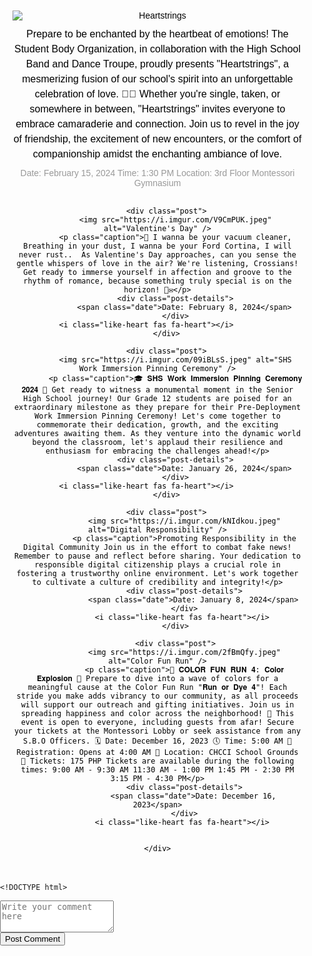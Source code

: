 <!DOCTYPE html>
<html lang="en">
<head>
    <meta charset="UTF-8">
    <meta name="viewport" content="width=device-width, initial-scale=1.0">
    <title>Your Website</title>
    <style>
        
        #signin-modal {
            display: none;
            flex-direction: column;
            align-items: center;
            justify-content: center;
            position: fixed;
            top: 0;
            left: 0;
            width: 100%;
            height: 100%;
            background-color: rgba(0, 0, 0, 0.5);
            z-index: 9999;
        }
        #signin-form {
            background-color: #fff;
            padding: 20px;
            border-radius: 5px;
        }
        #signin-form input[type="text"] {
            margin-bottom: 10px;
        }
    </style>
</head>

<script>
        let userSignedIn = false;

    document.addEventListener('DOMContentLoaded', function() {
        
        const signinModal = document.getElementById('signin-modal');
        const signinForm = document.getElementById('signin-form');
        
        const mainContent = document.getElementById('main-content');

       
        document.body.style.overflow = 'hidden';

        
        signinForm.addEventListener('submit', function(event) {
            event.preventDefault();
            
            const username = document.getElementById('username').value.trim();
            if (username !== '') {
                
                signinModal.style.display = 'none';
               
                userSignedIn = true;
               
                mainContent.style.display = 'block';
               
                document.body.style.overflow = '';
            }
        });
    });
</script>

</body>
</html>


<!DOCTYPE html>
<html lang="en">
<head>
    <meta charset="UTF-8">
    <meta name="viewport" content="width=device-width, initial-scale=1.0">
    <title>Concepcion Holy Cross College Inc.</title>
    <style>
        body {
            font-family: Arial, sans-serif;
            margin: 0;
            padding: 0;
            color: #333;       
  }

        header {
            position: fixed;
            top: 0;
            left: 0;
            width: 100%;
            background-color: rgba(255, 255, 255, 0.8); 
            padding: 20px;
            box-sizing: border-box;
            display: flex;
            justify-content: space-between;
            align-items: center;
            z-index: 1; 
        }

        header h1 {
            font-size: 24px;
            font-family: "Times New Roman", Times, serif;
            font-weight: bold;
            text-transform: uppercase;
            margin: 0;
        }

        .school-logo {
            width: 80px;
            height: auto;
            margin-right: 10px; 
        }

        .title-container {
            display: flex;
            align-items: center;
        }

        nav {
            font-size: 14px;
            display: flex;
        }

        nav ul {
            list-style-type: none;
            padding: 0;
            margin: 0;
            display: flex;
            align-items: center; 
        }

        nav ul li {
            margin-left: 20px;
            position: relative;
        }

        nav ul li a {
            color: black; 
            text-decoration: none;
            font-weight: bold;
            display: inline-block;
            padding: 10px 15px; 
        }

        nav ul ul {
            display: none;
            position: absolute;
            background-color: darkblue;
            padding: 10px;
            margin-top: 5px;
            list-style-type: none; 
        }

        nav ul li:hover ul {
            display: block;
        }

        nav ul li:hover > a {
            color: black;
            background-color: grey;             border-radius: 5px;
        }

        nav ul li ul li:hover a {
            background-color: transparent;
            color: blue; 
        }

        section#home {
            width: 100%;
            height: 100vh; 
            background-image: url('https://i.imgur.com/KWSJBA8.jpeg');
            background-size: cover;
            background-position: center;
            position: relative;
            z-index: 0; 
            overflow-y: auto; 
        }

        .container {
            max-width: 800px;
            margin: 0 auto;
            padding: 20px;
            text-align: center;
            position: relative;
            z-index: 1; 
            color: black; 
        }

        h2 {
            font-family: 'Playfair Display', serif;
            font-size: 48px;
            font-weight: 700;
            margin-bottom: 20px;
        }
    
        header {
            transition: background-color 0.3s, box-shadow 0.3s;
        }
        header.scrolled {
            background-color: #fff;
            box-shadow: 0 2px 4px rgba(0, 0, 0, 0.1);
        }
    </style>
</head>
<body>
    <header>
        <div class="title-container">
            <img src="https://i.imgur.com/DH29mHe.png" alt="School Logo" class="school-logo">
            <h1>Concepcion Holy Cross College Inc.</h1>
        </div>
        <nav>
            <ul>
                <li><a href="#">About Us</a>
                    <ul>
                        <li><a href="#history">History</a></li>
                        <li><a href="#official">Official Statement</a></li>
                        <li><a href="#mission">Mission</a></li>
                        <li><a href="#vision">Vision</a></li>
                        <li><a href="#departments">Departments & Head Teachers</a></li>
                    </ul>
                </li>
                <li><a href="#">Academics</a>
                    <ul>
                        <li><a href="#basic">Basic Education</a></li>
                        <li><a href="#college">College</a></li>
                    </ul>
                </li>
                <li><a href="#">Admissions</a>
                    <ul>
                        <li><a href="#enrollment">How to Enroll</a></li>
                    </ul>
                </li>
                <li><a href="#contact">Contact</a></li>
                <li><a href="#updates">Updates</a></li>
            </ul>
        </nav>
    </header>

<script>
        // JavaScript for adding scrolled class to header on scroll
        window.addEventListener('scroll', function() {
            var header = document.querySelector('header');
            if (window.scrollY > 0) {
                header.classList.add('scrolled');
            } else {
                header.classList.remove('scrolled');
            }
        });
    </script>

    <section id="home">
        <div class="container">
            <!-- Content here -->
        </div>
    </section>
</body>
</html>

    <section id="about">
        <div class="container">
            <h2>About Us</h2>
            <h3 id="history">History</h3>
            <p>Concepcion Holy Cross College (CHCC), Inc. is a private, Catholic school located in Concepcion Tarlac. Founded in 1995 by Pablo L. Tioseco, Sr. and his daughter, Dr. Raquel T. Sta. Ines, CHCC was established to provide students in Concepcion and neighboring areas the opportunity to earn their degrees without having to travel far. The college initially offered courses in Teacher Education, Computer Science, and Business Administration, including Secretarial courses. Four years later, the preschool and elementary departments were established, further expanding the educational offerings of the institution.</p>

            <h3 id="official">Official Statement</h3>
            <p>The administration is grateful to those who appreciate all its efforts and hard work. For those who have valid concerns, we will address these matters in a proper forum. As an institution imbued with public interest, we have grown receptive of criticisms in the appropriate context that aid in the development and progress of the institution and ultimately for the benefit of our students. Rest assured that the institution will serve and respond accordingly. However, accusations that are factually inaccurate and intended solely to malign the institution will be dealt with accordingly. The administration and all of its community will continue to give credit where it is due, and accord respect to those who deserve it.</p>

            <h3 id="mission">Mission:</h3>
            <p>To become a leading God-centered learning institution focused on holistic education that forms and educates individuals to become conscientious, competent, compassionate, and committed persons towards the development of a just and humane society.</p>

            <h3 id="vision">Vision:</h3>
            <p>Holy Cross Concepcion College Inc., is an institution for academic and values formation offering relevant, learner-centered, and values-oriented programs that produce competent persons of character in the service of society. These mission and vision statements serve as guiding principles for our institution, reflecting our commitment to excellence, holistic development, and service to the community.</p>

            <h3 id="departments">Departments & Head Teachers:</h3>
            <table>
                <thead>
                    <tr>
                        <th>Departments</th>
                        <th>Head Teachers</th>
                    </tr>
                </thead>
                <tbody>
                    <tr>
                        <td>Elementary</td>
                        <td>Sir Dennis D. Santos</td>
                    </tr>
                    <tr>
                        <td>Junior High School</td>
                        <td>Teacher Angeline G. Zerrudo</td>
                    </tr>
                    <tr>
                        <td>Senior High School</td>
                        <td>Teacher Angeline G. Zerrudo</td>
                    </tr>
                    <tr>
                        <td>College</td>
                        <td>For inquiries for Admin College Office, look for the registrar</td>
                    </tr>
                </tbody>
            </table>
        </div>
    </section>

    <section id="academics">
        <div class="container">
            <h2>Academics</h2>
            <h3 id="basic">Basic Education:</h3>
            <ul>
                <li>Preschool</li>
                <li>Kindergarten</li>
                <li>Grade 1 to 6</li>
                <li>Grade 7-10 (Junior High School)</li>
                <li>Grade 11-12 (Senior High School)</li>
            </ul>

            <h3 id="college">College:</h3>
            <ul>
                <li>Bachelor in Elementary Education</li>
                <li>Bachelor Secondary Education</li>
                <li>Bachelor of Science in Accountancy</li>
                <li>Bachelor of Science in Accounting & Information System</li>
                <li>Bachelor of Science in Business Administration</li>
                <li>Bachelor of Science in Computer Science</li>
                <li>Bachelor of Science in Criminology</li>
                <li>Bachelor of Science in Hospitality Management</li>
                <li>Associate in Computer Technology</li>
                <li>Bachelor of Science in Nursing (CHCC)</li>
                <li>Bachelor of Science in Medical Technology (CHCC) - SOON</li>
                <li>Bachelor of Science in Civil Engineering (HCC)</li>
            </ul>
        </div>
    </section>
<!DOCTYPE html>
<html lang="en">
<head>
    <meta charset="UTF-8">
    <meta name="viewport" content="width=device-width, initial-scale=1.0">
    <title>Admissions Process</title>
    <style>
        body {
            font-family: Arial, sans-serif;
            margin: 0;
            padding: 0;
            background-color: #f2f2f2;
        }

        .container {
            max-width: 800px;
            margin: 20px auto;
            background-color: #fff;
            padding: 20px;
            border-radius: 10px;
            box-shadow: 0 0 10px rgba(0, 0, 0, 0.1);
        }

        h2 {
            color: #333;
            text-align: center;
            margin-bottom: 20px;
        }

        h3 {
            color: #666;
            margin-bottom: 10px;
        }

        ol {
            list-style-type: none;
            counter-reset: steps;
        }

        li {
            counter-increment: steps;
            margin-bottom: 20px;
        }

        li::before {
            content: counter(steps);
            background-color: #007bff;
            color: #fff;
            font-weight: bold;
            border-radius: 50%;
            width: 30px;
            height: 30px;
            display: inline-flex;
            justify-content: center;
            align-items: center;
            margin-right: 10px;
        }

        h4 {
            color: #007bff;
            margin-bottom: 10px;
        }

        p {
            margin: 0 0 10px;
        }
        
       
        nav {
            background-color: #007bff;
            color: #fff;
            padding: 10px 20px;
            border-radius: 10px;
            margin-bottom: 20px;
        }

        nav h2 {
            margin: 0;
            font-size: 1.2em; 
        }

        nav ul {
            list-style-type: none;
            padding: 0;
            margin: 0;
        }

        nav ul li {
            display: inline;
            margin-right: 10px;
        }

        nav ul li a {
            color: #fff;
            text-decoration: none;
            font-weight: bold;
        }

        nav ul li a:hover {
            text-decoration: underline;
        }

        
        footer {
            text-align: center;
            color: #666;
            margin-top: 20px;
            padding-top: 10px;
            border-top: 1px solid #ccc;
            font-size: 0.8em; 
        }
    </style>
</head>
<body>
       <div class="container">
        <h2>Admissions</h2>
        <h3 id="enrollment">Regular Enrollment Process:</h3>
        <ol>
            <li>
                <h4>Assessment</h4>
                <p>Procedure:</p>
                <ol type="a">
                    <li>Check for the courses/subjects to be taken for the current semester</li>
                    <li>Fill-out Assessment Form Including assignment of Section</li>
                    <li>Sign Enrollment Stub</li>
                    <li>Instruct to proceed to the registrar for verification and encoding of subjects/courses</li>
                </ol>
            </li>
            <li>
                <h4>Verification and Recording of Courses/Subjects</h4>
                <p>Procedure:</p>
                <ol type="a">
                    <li>Verify the courses/subjects in the Assessment Form</li>
                    <li>Encode courses/subjects in the system for the COR</li>
                    <li>Sign Enrollment Stub</li>
                    <li>Instruct to proceed to the cashier for payment</li>
                </ol>
            </li>
            <li>
                <h4>Payment</h4>
                <p>Procedure:</p>
                <ol type="a">
                    <li>Collect the amount of P2,000.00 for registration and P5,000.00 for balances</li>
                    <li>Sign Enrollment Stub</li>
                    <li>Instruct to proceed to the Registrar for the printing of the COR</li>
                </ol>
            </li>
            <li>
                <h4>Printing of COR and Officializing Enrollment</h4>
                <p>Procedure:</p>
                <ol type="a">
                    <li>Print the COR</li>
                    <li>Officialize enrollment with seal</li>
                    <li>Sign Enrollment Stub</li>
                    <li>Instruct to proceed for ID</li>
                </ol>
            </li>
            <li>
                <h4>ID</h4>
                <p>Procedure:</p>
                <ol type="a">
                    <li>Check student's information (student shall verify all provided information)</li>
                    <li>Taking of picture</li>
                    <li>Print ID</li>
                    <li>Collect the enrollment stub</li>
                </ol>
            </li>
        </ol>
    </div>
    </body>
</html>


    
    <section id="contact">
        <div class="container">
            <h2>Contact Information</h2>
            <p>Contact Us</p>
            <p>Have questions? Would you like to talk to us about your website needs, our services, or our rates? Our site administrators are available Monday through Friday from 7:00 a.m. to 5:00 p.m. or anytime via e-mail. We’d love to hear from you!</p> 
            <h3> Our Headquarters </h3>
            <p>Brgy. Minane Rose Park, 8JCX+CRG, Concepcion, 2316 Tarlac</p>
            <h3>Phone Number</h3>
            <p> (045) 923 0747</p>
            <h3>E-mail</h3>
            <p>If you’d like a no-obligation proposal from Concepcion holy cross college please be sure to request a quote, and we’ll get back to you right away (usually within 48 hours).</p>
            <p>You can also email us at info@chcc.edu.ph with general questions.</p>
        </div>
    </section>

    <section id="updates">
        <div class="container">
            <h2>Updates</h2>
<!DOCTYPE html>
<html lang="en">
<head>
<meta charset="UTF-8">
<meta name="viewport" content="width=device-width, initial-scale=1.0">
<title>Instagram-like Post</title>
<link rel="stylesheet" href="https://cdnjs.cloudflare.com/ajax/libs/font-awesome/5.15.4/css/all.min.css"> 
<style>
    body {
        font-family: Arial, sans-serif;
        margin: 0;
        padding: 0;
    }
    .container {
        max-width: 600px;
        margin: 0 auto;
        padding: 20px;
    }
    .post {
        margin-bottom: 20px;
        position: relative;     }
    .post img {
        max-width: 100%;
        height: auto;
        margin-bottom: 10px;
    }
    .caption {
        font-size: 16px;
        line-height: 1.5;
        margin-bottom: 10px;
    }
    .post-details {
        font-size: 14px;
        color: #999;
    }
    .like-heart {
        position: absolute;
        top: 10px;
        right: 10px;
        cursor: pointer;
    }
    .like-heart:hover {
        transform: scale(1.2);
    }
    .like-heart.red {
        color: red;
    }
    .comments-section {
        margin-top: 20px;
    }
    .comment {
        margin-bottom: 10px;
        border-bottom: 1px solid #ddd;
        padding-bottom: 10px;
    }
    .comment-text {
        margin-bottom: 5px;
    }
</style>
</head>

<!DOCTYPE html>
<html lang="en">
<head>
    <meta charset="UTF-8">
    <meta name="viewport" content="width=device-width, initial-scale=1.0">
    <title>Instagram-like Post</title>
    <link rel="stylesheet" href="https://cdnjs.cloudflare.com/ajax/libs/font-awesome/5.15.4/css/all.min.css"> 
    <style>
        body {
            font-family: Arial, sans-serif;
            margin: 0;
            padding: 0;
        }
        .container {
            max-width: 600px;
            margin: 0 auto;
            padding: 20px;
        }
        .post {
            margin-bottom: 20px;
            position: relative;           
            display: flex;            
            flex-direction: column;
        }
        .post img {
            max-width: 100%;
            height: auto;
            margin-bottom: 10px;
        }
        .caption {
            font-size: 16px;
            line-height: 1.5;
            margin-bottom: 10px;
        }
        .post-details {
            font-size: 14px;
            color: #999;
            margin-bottom: 10px; 
        }
        .like-heart {
            align-self: flex-end; 
            cursor: pointer; 
        }
        .like-heart:hover {
            transform: scale(1.2);
        }
        .like-heart.red {
            color: red;
        }
    </style>
</head>
<body>

<section id="updates">
    <div class="container">
        <div class="post">
            <img src="https://i.imgur.com/c2LfDwJ.jpeg" alt="Heartstrings" />
            <p class="caption">Prepare to be enchanted by the heartbeat of emotions! The Student Body Organization, in collaboration with the High School Band and Dance Troupe, proudly presents "Heartstrings", a mesmerizing fusion of our school's spirit into an unforgettable celebration of love. 💖✨ Whether you're single, taken, or somewhere in between, "Heartstrings" invites everyone to embrace camaraderie and connection. Join us to revel in the joy of friendship, the excitement of new encounters, or the comfort of companionship amidst the enchanting ambiance of love.</p>
            <div class="post-details">
                <span class="date">Date: February 15, 2024</span>
                <span class="time">Time: 1:30 PM</span>
                <span class="location">Location: 3rd Floor Montessori Gymnasium</span>
            </div>
            <i class="like-heart fas fa-heart"></i> 
        </div>

        <div class="post">
            <img src="https://i.imgur.com/V9CmPUK.jpeg" alt="Valentine's Day" />
            <p class="caption">🌹 I wanna be your vacuum cleaner, Breathing in your dust, I wanna be your Ford Cortina, I will never rust..  As Valentine's Day approaches, can you sense the gentle whispers of love in the air? We're listening, Crossians! Get ready to immerse yourself in affection and groove to the rhythm of romance, because something truly special is on the horizon! 💖✉️</p>
            <div class="post-details">
                <span class="date">Date: February 8, 2024</span>
            </div>
            <i class="like-heart fas fa-heart"></i>             
        </div>

        <div class="post">
            <img src="https://i.imgur.com/09iBLsS.jpeg" alt="SHS Work Immersion Pinning Ceremony" />
            <p class="caption">🎓 𝐒𝐇𝐒 𝐖𝐨𝐫𝐤 𝐈𝐦𝐦𝐞𝐫𝐬𝐢𝐨𝐧 𝐏𝐢𝐧𝐧𝐢𝐧𝐠 𝐂𝐞𝐫𝐞𝐦𝐨𝐧𝐲 𝟐𝟎𝟐𝟒 🌟 Get ready to witness a monumental moment in the Senior High School journey! Our Grade 12 students are poised for an extraordinary milestone as they prepare for their Pre-Deployment Work Immersion Pinning Ceremony! Let's come together to commemorate their dedication, growth, and the exciting adventures awaiting them. As they venture into the dynamic world beyond the classroom, let's applaud their resilience and enthusiasm for embracing the challenges ahead!</p>
            <div class="post-details">
                <span class="date">Date: January 26, 2024</span>
            </div>
            <i class="like-heart fas fa-heart"></i>             
        </div>

        <div class="post">
                <img src="https://i.imgur.com/kNIdkou.jpeg" alt="Digital Responsibility" />
                <p class="caption">Promoting Responsibility in the Digital Community Join us in the effort to combat fake news! Remember to pause and reflect before sharing. Your dedication to responsible digital citizenship plays a crucial role in fostering a trustworthy online environment. Let's work together to cultivate a culture of credibility and integrity!</p>
                <div class="post-details">
                    <span class="date">Date: January 8, 2024</span>
                </div>
                <i class="like-heart fas fa-heart"></i> 
            </div>

            <div class="post">
                <img src="https://i.imgur.com/2fBmQfy.jpeg" alt="Color Fun Run" />
                <p class="caption">🎨 𝐂𝐎𝐋𝐎𝐑 𝐅𝐔𝐍 𝐑𝐔𝐍 𝟒: 𝐂𝐨𝐥𝐨𝐫 𝐄𝐱𝐩𝐥𝐨𝐬𝐢𝐨𝐧 🎉 Prepare to dive into a wave of colors for a meaningful cause at the Color Fun Run "𝐑𝐮𝐧 𝐨𝐫 𝐃𝐲𝐞 𝟒"! Each stride you make adds vibrancy to our community, as all proceeds will support our outreach and gifting initiatives. Join us in spreading happiness and color across the neighborhood! 🌈 This event is open to everyone, including guests from afar! Secure your tickets at the Montessori Lobby or seek assistance from any S.B.O Officers. 🗓️ Date: December 16, 2023 🕔 Time: 5:00 AM 📝 Registration: Opens at 4:00 AM 📍 Location: CHCCI School Grounds 💸 Tickets: 175 PHP Tickets are available during the following times: 9:00 AM - 9:30 AM 11:30 AM - 1:00 PM 1:45 PM - 2:30 PM 3:15 PM - 4:30 PM</p>
                <div class="post-details">
                    <span class="date">Date: December 16, 2023</span>
                </div>
                <i class="like-heart fas fa-heart"></i> 
       
       
    </div>
</section>

<script>
    document.addEventListener('DOMContentLoaded', function() {
        const likeHearts = document.querySelectorAll('.like-heart');
        likeHearts.forEach(heart => {
            heart.addEventListener('click', function() {
                this.classList.toggle('red');
            });
        });
    });
</script>

</body>
</html>

    <!DOCTYPE html>
<html lang="en">
<head>
    <meta charset="UTF-8">
    <meta name="viewport" content="width=device-width, initial-scale=1.0">
    <title>Your Website</title>
    <style>
        #signin-modal {
            display: none;
            position: fixed;
            top: 0;
            left: 0;
            width: 100%;
            height: 100%;
            background-color: rgba(0, 0, 0, 0.5);
            z-index: 9999;
            justify-content: center;
            align-items: center;
        }
        #signin-form {
            background-color: #fff;
            padding: 20px;
            border-radius: 5px;
        }
        #signin-form input[type="text"] {
            margin-bottom: 10px;
        }
        body.no-scroll {
            overflow: hidden;
        }
        #comments {
            margin-top: 20px;
        }
        .comment {
            margin-bottom: 15px;
            border-bottom: 1px solid #ccc;
            padding-bottom: 10px;
        }
        .comment-username {
            font-size: 14px;
            color: #666;
        }
        .comment-text {
            font-size: 16px;
        }
        .comment-time {
            font-size: 12px;
            color: #999;
        }
    </style>
</head>
<body>

<div id="signin-modal">
    <form id="signin-form">
        <h2>Welcome</h2>
        <label for="username">Username:</label><br>
        <input type="text" id="username" required><br>
        <button type="submit">Submit</button>
    </form>
</div>

<div id="main-content">
    <form id="comment-form">
        <textarea id="comment-text" rows="3" placeholder="Write your comment here"></textarea><br>
        <button type="submit">Post Comment</button>
    </form>
    <div id="comments"></div>
</div>

<script>
    document.addEventListener('DOMContentLoaded', function() {
        const username = localStorage.getItem('username');
        if (!username) {
            showSignInModal();
        } else {
            displayUsername(username);
            showCommentsSection();
            fetchComments();         }
    });

    function showSignInModal() {
        const signinModal = document.getElementById('signin-modal');
        signinModal.style.display = 'flex';
        document.body.classList.add('no-scroll');
    }

    const signinForm = document.getElementById('signin-form');
    signinForm.addEventListener('submit', function(event) {
        event.preventDefault();
        const username = document.getElementById('username').value.trim();
        if (username !== '') {
            localStorage.setItem('username', username);
            const signinModal = document.getElementById('signin-modal');
            signinModal.style.display = 'none';
            document.body.classList.remove('no-scroll');
            displayUsername(username);
            showCommentsSection();
        }
    });

    function displayUsername(username) {
        const usernameElement = document.createElement('p');
        usernameElement.textContent = 'Username: ' + username;
        usernameElement.classList.add('comment-username');
        document.getElementById('comments').appendChild(usernameElement);
    }

    function showCommentsSection() {
        document.getElementById('main-content').style.display = 'block';
    }

    const commentForm = document.getElementById('comment-form');
    commentForm.addEventListener('submit', function(event) {
        event.preventDefault();
        const commentText = document.getElementById('comment-text').value.trim();
        if (commentText !== '') {
            const timestamp = new Date().toLocaleString();
            const comment = {
                text: commentText,
                time: timestamp,
                username: localStorage.getItem('username')
            };
            const comments = JSON.parse(localStorage.getItem('comments')) || [];
            comments.push(comment);
            localStorage.setItem('comments', JSON.stringify(comments));
            document.getElementById('comment-text').value = '';
            fetchComments();
        }
    });

    
    function fetchComments() {
        const comments = JSON.parse(localStorage.getItem('comments')) || [];
        const commentsContainer = document.getElementById('comments');
        commentsContainer.innerHTML = '';
        comments.forEach(comment => {
            const newComment = document.createElement('div');
            newComment.classList.add('comment');
            newComment.innerHTML = `
                <p class="comment-text">${comment.text}</p>
                <p class="comment-username">${comment.username}</p>
                <p class="comment-time">${comment.time}</p>
            `;
            commentsContainer.appendChild(newComment);
        });
    }
</script>

